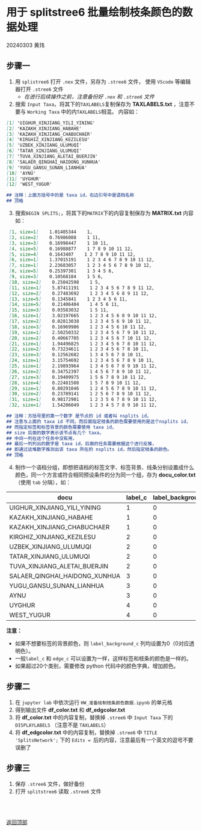 <a id="top"></a>

# 用于 splitstree6 批量绘制枝条颜色的数据处理
20240303 黄玮

## 步骤一
1. 用 `splistree6` 打开 `.nex` 文件，另存为 `.stree6` 文件， 使用 `VScode` 等编辑器打开 `.stree6` 文件    
    + *在进行后续操作之前，注意备份好 `.nex` 和 `.stree6` 文件*
2. 搜索 `Input Taxa`，将其下的`TAXLABELS`复制保存为 **TAXLABELS.txt** ，注意不要与 `Working Taxa` 中的内`TAXLABELS`相混。
内容如：
```md
[1] 'UIGHUR_XINJIANG_YILI_YINING'
[2] 'KAZAKH_XINJIANG_HABAHE'
[3] 'KAZAKH_XINJIANG_CHABUCHAER'
[4] 'KIRGHIZ_XINJIANG_KEZILESU'
[5] 'UZBEK_XINJIANG_ULUMUQI'
[6] 'TATAR_XINJIANG_ULUMUQI'
[7] 'TUVA_XINJIANG_ALETAI_BUERJIN'
[8] 'SALAER_QINGHAI_HAIDONG_XUNHUA'
[9] 'YUGU_GANSU_SUNAN_LIANHUA'
[10] 'AYNU'
[11] 'UYGHUR'
[12] 'WEST_YUGUR'

## 注释：上面方括号中的是 taxa id，右边引号中是语档名称
## 顶格
```

3. 搜索`BEGIN SPLITS;`，将其下的`MATRIX`下的内容复制保存为 **MATRIX.txt** 内容如：

```md
 [1, size=1]    1.01405344    1, 
 [2, size=2]    0.76986088    1 11, 
 [3, size=3]    0.16998447    1 10 11, 
 [4, size=5]    0.16988877    1 7 8 9 10 11 12, 
 [5, size=4]    0.1643407    1 2 7 8 9 10 11 12, 
 [6, size=1]    1.37015191    1 2 3 4 6 7 8 9 10 11 12, 
 [7, size=1]    2.23683057    1 2 3 4 5 6 7 8 9 10 12, 
 [8, size=5]    0.25397301    1 3 4 5 6, 
 [9, size=3]    0.10568184    1 5 6, 
 [10, size=2]    0.25042598    1 5, 
 [11, size=1]    5.87411191    1 2 3 4 5 6 7 8 9 11 12, 
 [12, size=2]    0.27483692    1 2 3 4 5 6 8 9 11 12, 
 [13, size=5]    0.1345841    1 2 3 4 5 6 11, 
 [14, size=5]    0.21406404    1 4 5 6 11, 
 [15, size=3]    0.03583032    1 5 11, 
 [16, size=1]    3.02197665    1 2 3 4 5 6 8 9 10 11 12, 
 [17, size=2]    0.02813038    1 2 3 4 5 6 9 10 11 12, 
 [18, size=3]    0.16969986    1 2 3 4 5 6 10 11 12, 
 [19, size=1]    2.50250332    1 2 3 4 5 6 7 9 10 11 12, 
 [20, size=2]    0.40667705    1 2 3 4 5 6 7 10 11 12, 
 [21, size=1]    1.94496825    1 2 3 4 5 6 7 8 10 11 12, 
 [22, size=2]    0.73234611    1 2 3 4 5 6 7 8 10 11, 
 [23, size=3]    0.12562682    1 3 4 5 6 7 8 10 11, 
 [24, size=1]    3.15754692    1 2 3 4 5 6 7 8 9 10 11, 
 [25, size=1]    2.19893964    1 3 4 5 6 7 8 9 10 11 12, 
 [26, size=2]    0.34752397    1 4 5 6 7 8 9 10 11 12, 
 [27, size=3]    0.19409975    1 5 6 7 8 9 10 11 12, 
 [28, size=4]    0.22481508    1 5 7 8 9 10 11 12, 
 [29, size=1]    0.80291046    1 2 4 5 6 7 8 9 10 11 12, 
 [30, size=2]    0.23789141    1 2 5 6 7 8 9 10 11 12, 
 [31, size=1]    0.98172901    1 2 3 5 6 7 8 9 10 11 12, 
 [32, size=1]    1.54206049    1 2 3 4 5 7 8 9 10 11 12, 

## 注释：方括号里的第一个数字 是节点的 id 或者叫 nsplits id，
## 注意与上面的 taxa id 不同，而后面指定枝条的颜色需要使用的是这个nsplits id， 
## 而指定标签和标签背景的颜色需要使用 taxa id，
## size 后面的数字表示该节点有几个 taxa，
## 中间一列在这个任务中没有用，
## 最后一列列出的数字是 taxa id，后面的任务需要根据这个进行反推，
## 即通过这堆数字推测出该 taxa 所在的 nsplits id，然后指定枝条的颜色。
## 顶格
```

4. 制作一个语档分组，即想把语档的标签文字、标签背景、线条分别设置成什么颜色，同一个方言或符合相同预设条件的分为同一个组，存为 **docu_color.txt** （使用 `tab` 分隔），如：

| docu | label_c | label_background_c | edge_c |
| -- | -- | -- | -- |
| UIGHUR_XINJIANG_YILI_YINING | 1 | 0 | 1 |
| KAZAKH_XINJIANG_HABAHE | 1 | 0 | 1 |
| KAZAKH_XINJIANG_CHABUCHAER | 1 | 0 | 1 |
| KIRGHIZ_XINJIANG_KEZILESU | 2 | 0 | 2 |
| UZBEK_XINJIANG_ULUMUQI | 2 | 0 | 2 |
| TATAR_XINJIANG_ULUMUQI | 2 | 0 | 2 |
| TUVA_XINJIANG_ALETAI_BUERJIN | 2 | 0 | 2 |
| SALAER_QINGHAI_HAIDONG_XUNHUA | 3 | 0 | 3 |
| YUGU_GANSU_SUNAN_LIANHUA | 3 | 0 | 3 |
| AYNU | 3 | 0 | 3 |
| UYGHUR | 4 | 0 | 4 |
| WEST_YUGUR | 4 | 0 | 4 |

**注意：**
- 如果不想要标签的背景颜色，则 `label_background_c` 列均设置为0（0对应透明色）。
- 一般`label_c` 和 `edge_c` 可以设置为一样，这样标签和枝条的颜色是一样的。
- 如果超过20个类别，需要修改 python 代码中的颜色字典，增加颜色。


## 步骤二
1. 在 `jupyter lab` 中依次运行 `HW_准备绘制枝条颜色数据.ipynb` 的单元格
2. 得到输出文件 **df_color.txt** 和 **df_edgcolor.txt**
3. 将 **df_color.txt** 中的内容复制，替换掉 `.stree6` 中 `Input Taxa` 下的 `DISPLAYLABELS` （注意不是 `TAXLABELS`）
4. 将 **df_edgcolor.txt** 中的内容复制，替换掉 `.stree6` 中 `TITLE 'SplitsNetwork';` 下的 `Edits = `后的内容，注意最后有一个英文的逗号不要误删了

## 步骤三
1. 保存 `.stree6` 文件，做好备份
2. 打开 `splitstree6` 读取 `.stree6` 文件

<br/>
<br/>

[返回顶部](#top)


<br/>
<br/>
<br/>
<br/>
<br/>
<br/>
<br/>
<br/>
<br/>
<br/>
<br/>
<br/>
<br/>
<br/>
<br/>
<br/>
<br/>
<br/>
<br/>
<br/>
<br/>

